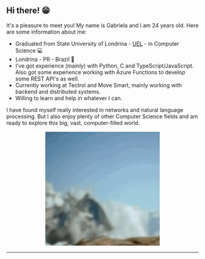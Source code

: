 ## Hi there! :grin:

It's a pleasure to meet you! My name is Gabriela and I am 24 years old. Here are some information about me:  
  
- Graduated from State University of Londrina - [UEL](https://portal.uel.br/home/) - in Computer Science :computer:    
- Londrina - PR - Brazil :pushpin:   
- I've got experience (mainly) with Python, C and TypeScript/JavaScript. Also got some experience working with Azure Functions to develop some REST API's as well.
- Currently working at Tectrol and Move Smart, mainly working with backend and distributed systems.
- Willing to learn and help in whatever I can.

I have found myself really interested in networks and natural language processing. But I also enjoy plenty of other Computer Science fields and am ready to explore this big, vast, computer-filled world.  
<p align="center">
<img width="300" height="300" src="/Images/explore.gif">
</p>
<hr>

